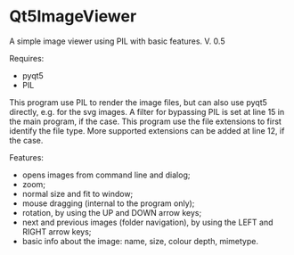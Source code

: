 # Qt5ImageViewer
A simple image viewer using PIL with basic features. V. 0.5

Requires:
- pyqt5
- PIL

This program use PIL to render the image files, but can also use pyqt5 directly, e.g. for the svg images. A filter for bypassing PIL is set at line 15 in the main program, if the case. This program use the file extensions to first identify the file type. More supported extensions can be added at line 12, if the case.

Features:
- opens images from command line and dialog;
- zoom;
- normal size and fit to window;
- mouse dragging (internal to the program only);
- rotation, by using the UP and DOWN arrow keys;
- next and previous images (folder navigation), by using the LEFT and RIGHT arrow keys;
- basic info about the image: name, size, colour depth, mimetype.

